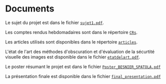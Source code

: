 # Documents

Le sujet du projet est dans le fichier [`sujet1.pdf`](https://github.com/AurelienBesnier/Projet-HAI927/tree/main/docs/sujet1.pdf).

Les comptes rendus hebdomadaires sont dans le répertoire [`CRs`](https://github.com/AurelienBesnier/Projet-HAI927/tree/main/docs/CRs).

Les articles utilisés sont disponibles dans le répertoire [`articles`](https://github.com/AurelienBesnier/Projet-HAI927/tree/main/docs/articles).

L'état de l'art des méthodes d'obscuration et d'évaluation de la sécurtité visuelle des images est disponible dans le fichier [`etatdelart.pdf`](https://github.com/AurelienBesnier/Projet-HAI927/tree/main/docs/etatdelart.pdf).

Le poster résumant le projet est dans le fichier [`Poster_BESNIER_SPATOLA.pdf`](https://github.com/AurelienBesnier/Projet-HAI927/tree/main/docs/Poster_BESNIER_SPATOLA.pdf)

La présentation finale est disponible dans le fichier [`final_presentation.pdf`](https://github.com/AurelienBesnier/Projet-HAI927/tree/main/docs/final_presentation.pdf)

